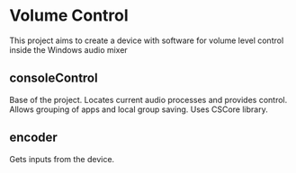 # Volume Control
This project aims to create a device with software for volume level control inside the Windows audio mixer

## consoleControl
Base of the project. Locates current audio processes and provides control. Allows grouping of apps and local group saving.
Uses CSCore library.

## encoder
Gets inputs from the device.